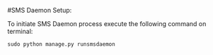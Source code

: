 #SMS Daemon Setup:

To initiate SMS Daemon process execute the following command on terminal:
```
sudo python manage.py runsmsdaemon
```
